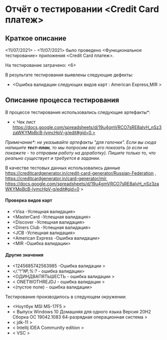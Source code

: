 # Отчёт о тестировании <Credit Card платеж>

## Краткое описание

<11/07/2021> - <11/07/2021> было проведено <Функциональное тестирование> приложения <Credit Card платеж>.

На тестирование затрачено: <6>

В результате тестирования выявлены следующие дефекты:
* <Ошибка валидации следующих видов карт : American Express,MIR >              

## Описание процесса тестирования

В процессе тестирования использовались следующие артефакты*:
* < Чек лист
  https://docs.google.com/spreadsheets/d/19u4gmVRCO7sRE8alvH_nSz3zaWKYMpBcB-lymcHpV-g/edit#gid=0.>



*Примечание\*: не указывайте артефакты "для галочки". Если вы сюда напишите **тест-план**, то мы попросим вас его показать (а если не покажете - то отправим работу на доработку). Пишите только то, что реально существует и требуется в задании.*

В качестве тестовых данных использовались данные <https://creditcardgenerator.in/credit-card-generator/Russian-Federation> , https://creditcardgenerator.in/card-generator/mir, https://docs.google.com/spreadsheets/d/19u4gmVRCO7sRE8alvH_nSz3zaWKYMpBcB-lymcHpV-g/edit#gid=0 >
#### Проверка видов карт
* <Visa             -Успещная валидация>
* <MasterCard       -Успещная валидация>
* <Discover         -Успещная валидация>
* <Diners Club      -Успещная валидация>
* <JCB              -Успещная валидация>
* <American Express -Ошибка валидации>
* <MIR              -Ошибка валидации>
#### Другие значения 
* <1245685742563985 -Ошибка валидации >
* <*/."!"№;%:?*     - ошибка валидации>
* <ОДИНДВАПЯТЬШЕСТЬ - ошибка валидации >
* < ONETWOTHREJDJ   - ошибка валидации >
* <(пустое поле)    - ошибка валидации>

Тестирование производилось в следующем окружении:
 
* <Ноутбук MSI MS-17F5 >
* < Выпуск	Windows 10 Домашняя для одного языка
  Версия	20H2
  Сборка ОС	19042.1083
  64-разрядная операционная система >
* < jdk-11 >
* < Intellij IDEA Community edition >
* < VSC >
